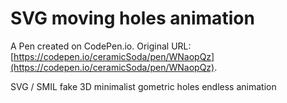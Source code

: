 # SVG moving holes animation 

A Pen created on CodePen.io. Original URL: [https://codepen.io/ceramicSoda/pen/WNaopQz](https://codepen.io/ceramicSoda/pen/WNaopQz).

SVG / SMIL fake 3D minimalist gometric holes endless animation